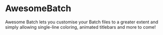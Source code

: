 # AwesomeBatch
Awesome Batch lets you customise your Batch files to a greater extent and simply allowing single-line coloring, animated titlebars and more to come!
